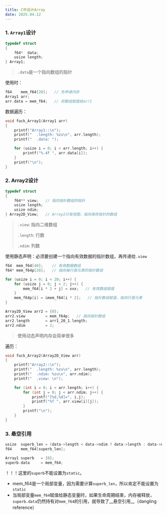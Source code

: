 ```yaml
---
title: C中设计Array
date: 2025.04.12
---
```


### 1. `Array1`设计

```C
typedef struct
{
    f64*  data;
    usize length;
} Array1;
```

>`.data`是一个指向数组的指针

使用时：
```C
f64    mem_f64[20];   // 先申请内存
Array1 arr;
arr.data = mem_f64;   // 将数组赋值给arr1
```

数据遍历：
```C
void fuck_Array1(Array1 arr)
{
    printf("Array1::\n");
    printf("  .length: %zu\n", arr.length);
    printf("  .data: ");

    for (usize i = 0; i < arr.length; i++) {
        printf("%.4f ", arr.data[i]);
    }
    printf("\n");
}
```

### 2. Array2设计

```C
typedef struct
{
    f64** view;   // 指向指针数组的指针
    usize length;
    usize ndim;
} Array2D_View;   // Array2只有视图，指向保存指针的数组
```

> `.view`: 指向二维数组
>
> `.length`: 行数
>
> `.ndim`: 列数

使用静态声明：必须要创建一个指向有效数据的指针数组，再传递给`.view`
```C
f64  mem_f64[40];    // 有效数据数组
f64* mem_f64p[20];   // 指向每行首元素的指针数组

for (usize i = 0; i < 20; i++) {
    for (usize j = 0; j < 2; j++) {
        mem_f64[i * 2 + j] = xxx;   // 有效数组赋值
    }
    mem_f64p[i] = &mem_f64[i * 2];   // 指针数组赋值，指向行首元素
}

Array2D_View arr2 = {0};
arr2.view         = mem_f64p;   // 指向指针数组
arr2.length       = arr1_20_1.length;
arr2.ndim         = 2;
```

> 使用动态声明内存会简单很多

遍历：

```C
void fuck_Array2(Array2D_View arr)
{
    printf("Array2::\n");
    printf("  .length: %zu\n", arr.length);
    printf("  .ndim: %zu\n", arr.ndim);
    printf("  .view: \n");

    for (int i = 0; i < arr.length; i++) {
        for (int j = 0; j < arr.ndim; j++) {
            printf("[%d,%d]=", i,j);
            printf("%f ", arr.view[i][j]);
        }
        printf("\n");
    }
}
```


### 3. 悬空引用

```C
usize  superb_len = (data->length < data->ndim ? data->length : data->ndim) + 1;
f64    mem_f64[superb_len];

Array1 superb   = {0};
superb.data     = mem_f64;
```

！！！这里的`superb`不能设置为`static`。

* mem_f64是一个局部变量，因为需要计算`superb_len`，所以肯定不能设置为`static`
* 当局部变量`mem_f64`赋值给静态变量时，如果生命周期结束，内存被释放，`superb.data`仍然持有对`mem_f64`的引用，就导致了__悬空引用__（dangling reference）